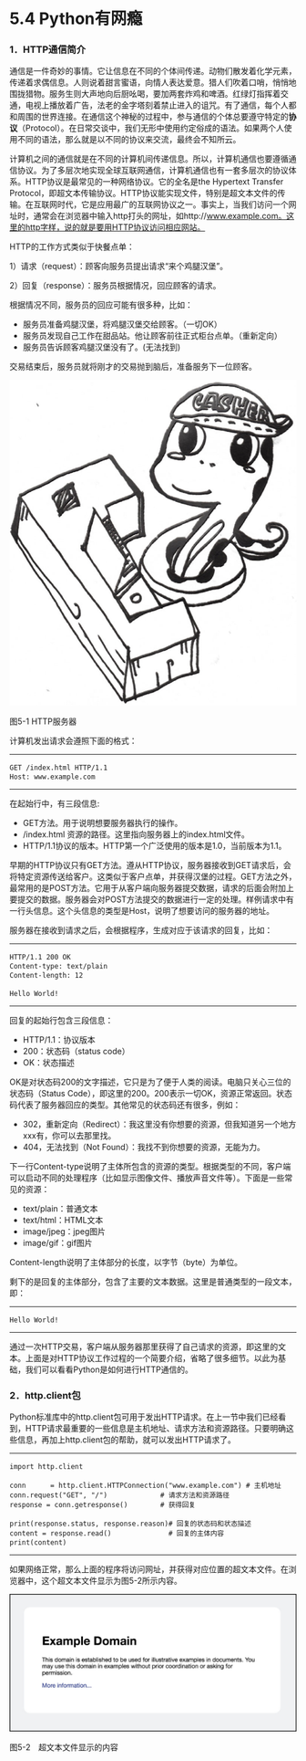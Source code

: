 # 5.4 Python有网瘾

### 1．HTTP通信简介

通信是一件奇妙的事情。它让信息在不同的个体间传递。动物们散发着化学元素，传递着求偶信息。人则说着甜言蜜语，向情人表达爱意。猎人们吹着口哨，悄悄地围拢猎物。服务生则大声地向后厨吆喝，要加两套炸鸡和啤酒。红绿灯指挥着交通，电视上播放着广告，法老的金字塔刻着禁止进入的诅咒。有了通信，每个人都和周围的世界连接。在通信这个神秘的过程中，参与通信的个体总要遵守特定的**协议**（Protocol）。在日常交谈中，我们无形中使用约定俗成的语法。如果两个人使用不同的语法，那么就是以不同的协议来交流，最终会不知所云。

计算机之间的通信就是在不同的计算机间传递信息。所以，计算机通信也要遵循通信协议。为了多层次地实现全球互联网通信，计算机通信也有一套多层次的协议体系。HTTP协议是最常见的一种网络协议。它的全名是the Hypertext Transfer Protocol，即超文本传输协议。HTTP协议能实现文件，特别是超文本文件的传输。在互联网时代，它是应用最广的互联网协议之一。事实上，当我们访问一个网址时，通常会在浏览器中输入http打头的网址，如http://www.example.com。这里的http字样，说的就是要用HTTP协议访问相应网站。

HTTP的工作方式类似于快餐点单：

1）请求（request）：顾客向服务员提出请求“来个鸡腿汉堡”。

2）回复（response）：服务员根据情况，回应顾客的请求。

根据情况不同，服务员的回应可能有很多种，比如：

-   服务员准备鸡腿汉堡，将鸡腿汉堡交给顾客。（一切OK）
-   服务员发现自己工作在甜品站。他让顾客前往正式柜台点单。（重新定向）
-   服务员告诉顾客鸡腿汉堡没有了。(无法找到)

交易结束后，服务员就将刚才的交易抛到脑后，准备服务下一位顾客。

![](../Images/image00111.jpeg)

图5-1 HTTP服务器

计算机发出请求会遵照下面的格式：

------------------------------------------------------------------------

    GET /index.html HTTP/1.1
    Host: www.example.com

------------------------------------------------------------------------

在起始行中，有三段信息:

-   GET方法。用于说明想要服务器执行的操作。
-   /index.html 资源的路径。这里指向服务器上的index.html文件。
-   HTTP/1.1协议的版本。HTTP第一个广泛使用的版本是1.0，当前版本为1.1。

早期的HTTP协议只有GET方法。遵从HTTP协议，服务器接收到GET请求后，会将特定资源传送给客户。这类似于客户点单，并获得汉堡的过程。GET方法之外，最常用的是POST方法。它用于从客户端向服务器提交数据，请求的后面会附加上要提交的数据。服务器会对POST方法提交的数据进行一定的处理。样例请求中有一行头信息。这个头信息的类型是Host，说明了想要访问的服务器的地址。

服务器在接收到请求之后，会根据程序，生成对应于该请求的回复，比如：

------------------------------------------------------------------------

    HTTP/1.1 200 OK
    Content-type: text/plain
    Content-length: 12

    Hello World!

------------------------------------------------------------------------

回复的起始行包含三段信息：

-   HTTP/1.1：协议版本
-   200：状态码（status code）
-   OK：状态描述

OK是对状态码200的文字描述，它只是为了便于人类的阅读。电脑只关心三位的状态码（Status
Code），即这里的200。200表示一切OK，资源正常返回。状态码代表了服务器回应的类型。其他常见的状态码还有很多，例如：

-   302，重新定向（Redirect）：我这里没有你想要的资源，但我知道另一个地方xxx有，你可以去那里找。
-   404，无法找到（Not Found）：我找不到你想要的资源，无能为力。

下一行Content-type说明了主体所包含的资源的类型。根据类型的不同，客户端可以启动不同的处理程序（比如显示图像文件、播放声音文件等）。下面是一些常见的资源：

-   text/plain：普通文本
-   text/html：HTML文本
-   image/jpeg：jpeg图片
-   image/gif：gif图片

Content-length说明了主体部分的长度，以字节（byte）为单位。

剩下的是回复的主体部分，包含了主要的文本数据。这里是普通类型的一段文本，即：

------------------------------------------------------------------------

    Hello World!

------------------------------------------------------------------------

通过一次HTTP交易，客户端从服务器那里获得了自己请求的资源，即这里的文本。上面是对HTTP协议工作过程的一个简要介绍，省略了很多细节。以此为基础，我们可以看看Python是如何进行HTTP通信的。

### 2．http.client包

Python标准库中的http.client包可用于发出HTTP请求。在上一节中我们已经看到，HTTP请求最重要的一些信息是主机地址、请求方法和资源路径。只要明确这些信息，再加上http.client包的帮助，就可以发出HTTP请求了。

------------------------------------------------------------------------

    import http.client

    conn      = http.client.HTTPConnection("www.example.com") # 主机地址
    conn.request("GET", "/")             # 请求方法和资源路径
    response = conn.getresponse()        # 获得回复

    print(response.status, response.reason)# 回复的状态码和状态描述
    content = response.read()              # 回复的主体内容
    print(content)

------------------------------------------------------------------------

如果网络正常，那么上面的程序将访问网址，并获得对应位置的超文本文件。在浏览器中，这个超文本文件显示为图5-2所示内容。

![](../Images/image00112.jpeg)

图5-2　超文本文件显示的内容
